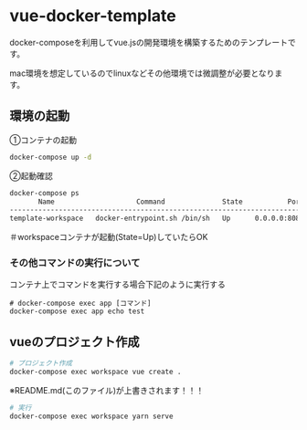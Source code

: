 # vue-docker-template

docker-composeを利用してvue.jsの開発環境を構築するためのテンプレートです。

mac環境を想定しているのでlinuxなどその他環境では微調整が必要となります。

## 環境の起動

①コンテナの起動
```bash
docker-compose up -d
```

②起動確認
```bash
docker-compose ps
       Name                    Command              State           Ports
----------------------------------------------------------------------------------
template-workspace   docker-entrypoint.sh /bin/sh   Up      0.0.0.0:8080->8080/tcp
```
＃workspaceコンテナが起動(State=Up)していたらOK

### その他コマンドの実行について

コンテナ上でコマンドを実行する場合下記のように実行する
```
# docker-compose exec app [コマンド]
docker-compose exec app echo test
```

## vueのプロジェクト作成

```bash
# プロジェクト作成
docker-compose exec workspace vue create .
```
※README.md(このファイル)が上書きされます！！！

```bash
# 実行
docker-compose exec workspace yarn serve
```

